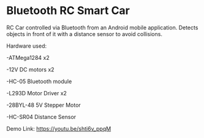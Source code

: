 # Bluetooth RC Smart Car

RC Car controlled via Bluetooth from an Android mobile application. Detects objects in front of it with a distance sensor to avoid collisions.

Hardware used:

-ATMega1284 x2

-12V DC motors x2

-HC-05 Bluetooth module

-L293D Motor Driver x2

-28BYL-48 5V Stepper Motor

-HC-SR04 Distance Sensor

Demo Link: https://youtu.be/shti6v_ppqM
